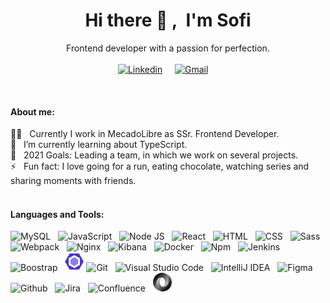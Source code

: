 <div align='center'>
  <h1>Hi there 👋&nbsp;,&nbsp; I'm Sofi </h1>
  <p>
    Frontend developer with a passion for perfection.
    </br></br>
    <a href="https://www.linkedin.com/in/sofia-mariela-varela-merino/"><img alt="Linkedin" title="Linkedin" src="https://img.icons8.com/color/30/000000/linkedin-2--v1.png"/></a>&nbsp;&nbsp;&nbsp;&nbsp;
    <a href="mailto:sofiamarielavarelamerino@gmail.com?subject=Hola%20Sofia"><img  alt="Gmail" title="Gmail" src="https://img.icons8.com/color/30/000000/gmail-new.png"/></a>&nbsp;&nbsp;&nbsp;&nbsp;
  </p>
</div>
</br>

<h4>About me:</h4>
👩‍💻 &nbsp; Currently I work in MecadoLibre as SSr. Frontend Developer.</br>
🌱 &nbsp; I’m currently learning about TypeScript. </br>
📌 &nbsp; 2021 Goals: Leading a team, in which we work on several projects.</br>
⚡ &nbsp; Fun fact: I love going for a run, eating chocolate, watching series and sharing moments with friends.
</br></br>
<div>
<h4>Languages and Tools:</h4>
  <img alt="MySQL" title="MySQL" src="https://img.icons8.com/color/30/000000/mysql-logo.png"/>&nbsp;&nbsp;
  <img alt="JavaScript" title="JavaScript" src="https://img.icons8.com/color/30/000000/javascript--v1.png"/>&nbsp;&nbsp;
  <img alt="Node JS" title="Node JS" src="https://img.icons8.com/color/30/000000/nodejs.png"/>&nbsp;&nbsp;
  <img alt="React" title="React" src="https://img.icons8.com/color/30/000000/react-native.png"/>&nbsp;&nbsp;
  <img alt="HTML" title="HTML" src="https://img.icons8.com/color/30/000000/html-5--v1.png"/>&nbsp;&nbsp;
  <img alt="CSS" title="CSS" src="https://img.icons8.com/color/30/000000/css3.png"/>&nbsp;&nbsp;
  <img alt="Sass" title="Sass" src="https://img.icons8.com/color/30/000000/sass-avatar.png"/>&nbsp;&nbsp;
  <img alt="Webpack" title="Webpack" src="https://img.icons8.com/color/30/000000/webpack.png"/>&nbsp;&nbsp;
  <img alt="Nginx" title="Nginx" src="https://img.icons8.com/color/30/000000/nginx.png"/>&nbsp;&nbsp;
  <img alt="Kibana" title="Kibana" src="https://img.icons8.com/color/30/000000/kibana.png"/>&nbsp;&nbsp;
  <img alt="Docker" title="Docker" src="https://img.icons8.com/color/30/000000/docker.png"/>&nbsp;&nbsp;
  <img alt="Npm" title="Npm" src="https://img.icons8.com/color/30/000000/npm.png"/>&nbsp;&nbsp;
  <img alt="Jenkins" title="Jenkins" src="https://img.icons8.com/color/30/000000/jenkins.png"/>&nbsp;&nbsp;
  <img alt="Boostrap" title="Boostrap" src="https://img.icons8.com/color/30/000000/bootstrap.png"/>&nbsp;&nbsp;
  <img alt="Eslint" title="Eslint" width="30px" src="https://raw.githubusercontent.com/github/explore/80688e429a7d4ef2fca1e82350fe8e3517d3494d/topics/eslint/eslint.png"/>
  <img alt="Git" title="Git" src="https://img.icons8.com/color/30/000000/git.png"/>&nbsp;&nbsp;
   <img alt="Visual Studio Code" title="Visual Studio Code" src="https://img.icons8.com/color/30/000000/visual-studio-code-2019.png"/>&nbsp;&nbsp;
  <img alt="IntelliJ IDEA" title="IntelliJ IDEA"  src="https://img.icons8.com/color/30/000000/intellij-idea.png"/>&nbsp;&nbsp;
  <img alt="Figma" title="Figma" src="https://img.icons8.com/color/30/000000/figma--v1.png"/>&nbsp;&nbsp;
  <img alt="Github" title="Github" src="https://img.icons8.com/color/30/000000/github--v1.png"/>&nbsp;&nbsp;
  <img alt="Jira" title="Jira" src="https://img.icons8.com/color/30/000000/jira.png"/>&nbsp;&nbsp;
  <img alt="Confluence" title="Confluence" src="https://img.icons8.com/color/30/000000/confluence--v2.png"/>&nbsp;&nbsp;
  <img alt="Json" title="Json" width="30px" src="https://raw.githubusercontent.com/github/explore/80688e429a7d4ef2fca1e82350fe8e3517d3494d/topics/json/json.png" />
  </div>
</br></br>
